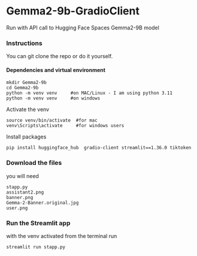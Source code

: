 # Gemma2-9b-GradioClient
Run with API call to Hugging Face Spaces Gemma2-9B model


### Instructions
You can git clone the repo or do it yourself.

#### Dependencies and virtual environment
```
mkdir Gemma2-9b
cd Gemma2-9b
python -m venv venv     #on MAC/Linux - I am using python 3.11
python -m venv venv     #on windows
```

Activate the venv
```
source venv/bin/activate  #for mac
venv\Scripts\activate     #for windows users
```

Install packages
```
pip install huggingface_hub  gradio-client streamlit==1.36.0 tiktoken
```

### Download the files
you will need
```
stapp.py
assistant2.png
banner.png
Gemma-2-Banner.original.jpg
user.png
```

### Run the Streamlit app
with the venv activated from the terminal run
```
streamlit run stapp.py
```
